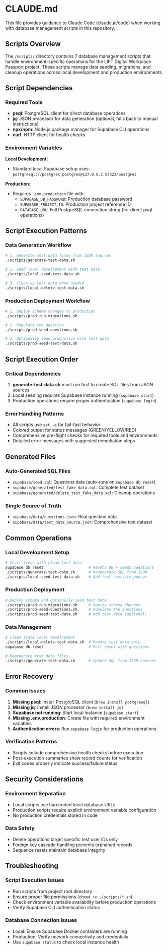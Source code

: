 # CLAUDE.md

This file provides guidance to Claude Code (claude.ai/code) when working with database management scripts in this repository.

## Scripts Overview

The `/scripts/` directory contains 7 database management scripts that handle environment-specific operations for the LIFT Digital Workplace Passport project. These scripts manage data seeding, migrations, and cleanup operations across local development and production environments.

## Script Dependencies

### Required Tools
- **psql**: PostgreSQL client for direct database operations
- **jq**: JSON processor for data generation (optional, falls back to manual instructions)
- **npx/npm**: Node.js package manager for Supabase CLI operations
- **curl**: HTTP client for health checks

### Environment Variables

**Local Development:**
- Standard local Supabase setup uses: `postgresql://postgres:postgres@127.0.0.1:54322/postgres`

**Production:**
- Requires `.env.production` file with:
  - `SUPABASE_DB_PASSWORD`: Production database password
  - `SUPABASE_PROJECT_ID`: Production project reference ID
  - `DATABASE_URL`: Full PostgreSQL connection string (for direct psql operations)

## Script Execution Patterns

### Data Generation Workflow
```bash
# 1. Generate test data files from JSON sources
./scripts/generate-test-data.sh

# 2. Seed local development with test data  
./scripts/local-seed-test-data.sh

# 3. Clean up test data when needed
./scripts/local-delete-test-data.sh
```

### Production Deployment Workflow
```bash
# 1. Deploy schema changes to production
./scripts/prod-run-migrations.sh

# 2. Populate the questios
./scripts/prod-seed-questions.sh

# 3. Optionally seed production with test data
./scripts/prod-seed-test-data.sh
```

## Script Execution Order

### Critical Dependencies
1. **generate-test-data.sh** must run first to create SQL files from JSON sources
2. Local seeding requires Supabase instance running (`supabase start`)
3. Production operations require proper authentication (`supabase login`)

### Error Handling Patterns
- All scripts use `set -e` for fail-fast behavior
- Colored output for status messages (GREEN/YELLOW/RED)
- Comprehensive pre-flight checks for required tools and environments
- Detailed error messages with suggested remediation steps

## Generated Files

### Auto-Generated SQL Files
- `supabase/seed.sql`: Questions data (auto-runs on `supabase db reset`)
- `supabase/generated/test_fake_data.sql`: Complete test dataset
- `supabase/generated/delete_test_fake_data.sql`: Cleanup operations

### Single Source of Truth
- `supabase/data/questions.json`: Real question data
- `supabase/data/test_data_source.json`: Comprehensive test dataset

## Common Operations

### Local Development Setup
```bash
# Start fresh with clean test data
supabase db reset                    # Resets DB + seeds questions
./scripts/generate-test-data.sh      # Regenerate SQL from JSON
./scripts/local-seed-test-data.sh    # Add test users/responses
```

### Production Deployment
```bash
# Deploy schema and optionally seed test data
./scripts/prod-run-migrations.sh     # Deploy schema changes
./scripts/prod-seed-questions.sh.    # Populate the questions
./scripts/prod-seed-test-data.sh     # Add test data (optional)
```

### Data Management
```bash
# Clean slate local development
./scripts/local-delete-test-data.sh  # Remove test data only
supabase db reset                    # Full reset with questions

# Regenerate test data files
./scripts/generate-test-data.sh      # Update SQL from JSON sources
```

## Error Recovery

### Common Issues
1. **Missing psql**: Install PostgreSQL client (`brew install postgresql`)
2. **Missing jq**: Install JSON processor (`brew install jq`)
3. **Supabase not running**: Start local instance (`supabase start`)
4. **Missing .env.production**: Create file with required environment variables
5. **Authentication errors**: Run `supabase login` for production operations

### Verification Patterns
- Scripts include comprehensive health checks before execution
- Post-execution summaries show record counts for verification
- Exit codes properly indicate success/failure status

## Security Considerations

### Environment Separation
- Local scripts use hardcoded local database URLs
- Production scripts require explicit environment variable configuration
- No production credentials stored in code

### Data Safety
- Delete operations target specific test user IDs only
- Foreign key cascade handling prevents orphaned records
- Sequence resets maintain database integrity

## Troubleshooting

### Script Execution Issues
- Run scripts from project root directory
- Ensure proper file permissions (`chmod +x ./scripts/*.sh`)
- Check environment variable availability before production operations
- Verify Supabase CLI authentication status

### Database Connection Issues
- Local: Ensure Supabase Docker containers are running
- Production: Verify network connectivity and credentials
- Use `supabase status` to check local instance health